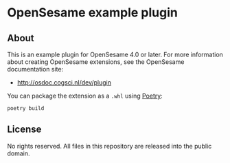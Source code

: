 # OpenSesame example plugin

## About

This is an example plugin for OpenSesame 4.0 or later. For more information about creating OpenSesame extensions, see the OpenSesame documentation site:

- http://osdoc.cogsci.nl/dev/plugin

You can package the extension as a `.whl` using [Poetry](https://python-poetry.org/):

```
poetry build
```

## License

No rights reserved. All files in this repository are released into the public domain.
